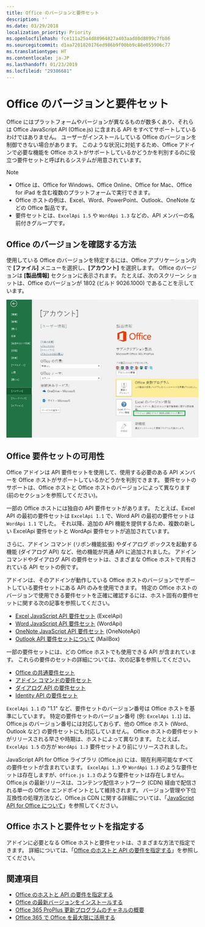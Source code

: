 ```yaml
---
title: Office のバージョンと要件セット
description: ''
ms.date: 03/29/2018
localization_priority: Priority
ms.openlocfilehash: fce111a25a4d88964827a403aad80d8899c7fb86
ms.sourcegitcommit: d1aa7201820176ed986b9f00bb9c88e055906c77
ms.translationtype: HT
ms.contentlocale: ja-JP
ms.lasthandoff: 01/23/2019
ms.locfileid: "29386681"
---
```

# <a name="office-versions-and-requirement-sets"></a>Office のバージョンと要件セット

Office にはプラットフォームやバージョンが異なるものが数多くあり、それらは Office JavaScript API (Office.js) に含まれる API をすべてサポートしているわけではありません。 ユーザーがインストールしている Office のバージョンを制御できない場合があります。  このような状況に対処するため、Office アドインで必要な機能を Office ホストがサポートしているかどうかを判別するのに役立つ要件セットと呼ばれるシステムが用意されています。 

> [!NOTE]
> - Office は、Office for Windows、Office Online、Office for Mac、Office for iPad を含む複数のプラットフォームで実行できます。  
> - Office ホストの例は、Excel、Word、PowerPoint、Outlook、OneNote などの Office 製品です。  
> - 要件セットとは、`ExcelApi 1.5` や `WordApi 1.3` などの、API メンバーの名前付きグループです。  


## <a name="how-to-check-your-office-version"></a>Office のバージョンを確認する方法

使用している Office のバージョンを特定するには、Office アプリケーション内で **[ファイル]** メニューを選択し、**[アカウント]** を選択します。 Office のバージョンは **[製品情報]** セクションに表示されます。 たとえば、次のスクリーン ショットは、Office のバージョンが 1802 (ビルド 9026.1000) であることを示しています。

![Office のバージョン確認](../images/office-version-number-ui.jpg)


## <a name="office-requirement-sets-availability"></a>Office 要件セットの可用性

Office アドインは API 要件セットを使用して、使用する必要のある API メンバーを Office ホストがサポートしているかどうかを判別できます。 要件セットのサポートは、Office ホストと Office ホストのバージョンによって異なります (前のセクションを参照してください)。

一部の Office ホストには独自の API 要件セットがあります。 たとえば、Excel API の最初の要件セットは `ExcelApi 1.1` で、Word API の最初の要件セットは `WordApi 1.1` でした。 それ以降、追加の API 機能を提供するため、複数の新しい ExcelApi 要件セットと WordApi 要件セットが追加されています。

さらに、アドイン コマンド (リボン機能拡張) やダイアログ ボックスを起動する機能 (ダイアログ API) など、他の機能が共通 API に追加されました。 アドイン コマンドやダイアログ API の要件セットは、さまざまな Office ホストで共有されている API セットの例です。

アドインは、そのアドインが動作している Office ホストのバージョンでサポートしている要件セットにある API のみを使用できます。 特定の Office ホストのバージョンで使用できる要件セットを正確に確認するには、ホスト固有の要件セットに関する次の記事を参照してください。

- [Excel JavaScript API 要件セット](https://docs.microsoft.com/office/dev/add-ins/reference/requirement-sets/excel-api-requirement-sets) (ExcelApi)
- [Word JavaScript API 要件セット](https://docs.microsoft.com/office/dev/add-ins/reference/requirement-sets/word-api-requirement-sets) (WordApi)
- [OneNote JavaScript API 要件セット](https://docs.microsoft.com/office/dev/add-ins/reference/requirement-sets/onenote-api-requirement-sets) (OneNoteApi)
- [Outlook API 要件セットについて](https://docs.microsoft.com/office/dev/add-ins/reference/requirement-sets/outlook-api-requirement-sets) (MailBox)

一部の要件セットには、どの Office ホストでも使用できる API が含まれています。 これらの要件のセットの詳細については、次の記事を参照してください。

- [Office の共通要件セット](https://docs.microsoft.com/office/dev/add-ins/reference/requirement-sets/office-add-in-requirement-sets)
- [アドイン コマンドの要件セット](https://docs.microsoft.com/office/dev/add-ins/reference/requirement-sets/add-in-commands-requirement-sets)
- [ダイアログ API の要件セット](https://docs.microsoft.com/office/dev/add-ins/reference/requirement-sets/dialog-api-requirement-sets)
- [Identity API の要件セット](https://docs.microsoft.com/office/dev/add-ins/reference/requirement-sets/identity-api-requirement-sets)

`ExcelApi 1.1` の "1.1" など、要件セットのバージョン番号は Office ホストを基準にしています。 特定の要件セットのバージョン番号 (例: `ExcelApi 1.1`) は、Office.js のバージョン番号には対応しておらず、他の Office ホスト (Word、Outlook など) の要件セットにも対応していません。  Office ホストの要件セットがリリースされる早さや時期は、ホストによって異なります。 たとえば、`ExcelApi 1.5` の方が `WordApi 1.3` 要件セットより前にリリースされました。

JavaScript API for Office ライブラリ (Office.js) には、現在利用可能なすべての要件セットが含まれています。 `ExcelApi 1.3` や `WordApi 1.3` のような要件セットは存在しますが、`Office.js 1.3` のような要件セットは存在しません。 Office.js の最新リリースは、コンテンツ配信ネットワーク (CDN) 経由で配信される単一の Office エンドポイントとして維持されます。 バージョン管理や下位互換性の処理方法など、Office.js CDN に関する詳細については、「[JavaScript API for Office について](https://docs.microsoft.com/office/dev/add-ins/develop/understanding-the-javascript-api-for-office)」を参照してください。

## <a name="specify-office-hosts-and-requirement-sets"></a>Office ホストと要件セットを指定する

アドインに必要となる Office ホストと要件セットは、さまざまな方法で指定できます。  詳細については、「[Office のホストと API の要件を指定する](https://docs.microsoft.com/office/dev/add-ins/develop/specify-office-hosts-and-api-requirements)」を参照してください。


## <a name="see-also"></a>関連項目

- [Office のホストと API の要件を指定する](https://docs.microsoft.com/office/dev/add-ins/develop/specify-office-hosts-and-api-requirements)
- [Office の最新バージョンをインストールする](https://docs.microsoft.com/office/dev/add-ins/develop/install-latest-office-version)
- [Office 365 ProPlus 更新プログラムのチャネルの概要](https://docs.microsoft.com/deployoffice/overview-of-update-channels-for-office-365-proplus)
- [Office 365 で Office を最大限に活用する](https://products.office.com/compare-all-microsoft-office-products?tab=2)
